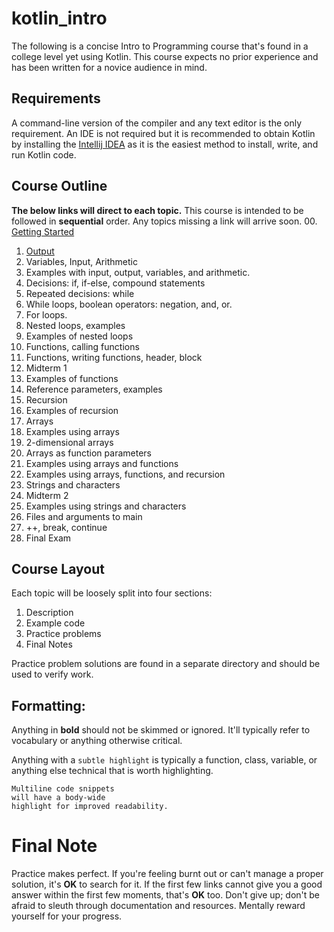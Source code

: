 # kotlin_intro

The following is a concise Intro to Programming course that's found in a college level yet using Kotlin. This course expects no prior experience and has been written for a novice audience in mind.

## Requirements

A command-line version of the compiler and any text editor is the only requirement. An IDE is not required but it is recommended to obtain Kotlin by installing the [Intellij IDEA](https://www.jetbrains.com/idea/download/index.html) as it is the easiest method to install, write, and run Kotlin code.

## Course Outline
**The below links will direct to each topic.** This course is intended to be followed in **sequential** order. Any topics missing a link will arrive soon.
 00.  [Getting Started](0_getting_started.md)
 01.  [Output](1_output.md)
 02.  Variables, Input, Arithmetic
 03.  Examples with input, output, variables, and arithmetic.
 04.  Decisions: if, if-else, compound statements
 05.  Repeated decisions: while
 06.  While loops, boolean operators: negation, and, or.
 07.  For loops.
 08.  Nested loops, examples
 09.  Examples of nested loops
 10.  Functions, calling functions
 11.  Functions, writing functions, header, block
 12.  Midterm 1
 13.  Examples of functions
 14.  Reference parameters, examples
 15.  Recursion
 16.  Examples of recursion
 17.  Arrays
 18.  Examples using arrays
 19.  2-dimensional arrays
 20.  Arrays as function parameters
 21.  Examples using arrays and functions
 22.  Examples using arrays, functions, and recursion
 23.  Strings and characters
 24.  Midterm 2
 25.  Examples using strings and characters
 26.  Files and arguments to main
 27.  ++, break, continue
 28.  Final Exam

## Course Layout
Each topic will be loosely split into four sections:

1. Description
2. Example code
3. Practice problems
4. Final Notes

Practice problem solutions are found in a separate directory and should be used to verify work.

## Formatting:
Anything in **bold** should not be skimmed or ignored. It'll typically refer to vocabulary or anything otherwise critical.

Anything with a `subtle highlight` is typically a function, class, variable, or anything else technical that is worth highlighting.
```
Multiline code snippets
will have a body-wide
highlight for improved readability.
```

# Final Note
Practice makes perfect. If you're feeling burnt out or can't manage a proper solution, it's **OK** to search for it. If the first few links cannot give you a good answer within the first few moments, that's **OK** too. Don't give up; don't be afraid to sleuth through documentation and resources. Mentally reward yourself for your progress.
